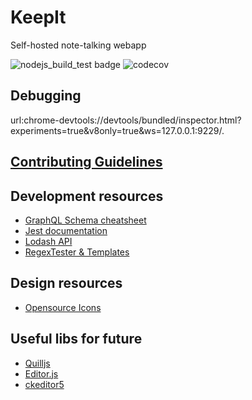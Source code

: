# KeepIt
Self-hosted note-talking webapp

![nodejs_build_test badge](https://github.com/shreyansh-zazz/KeepIt/workflows/nodejs_build_test/badge.svg) ![codecov](https://codecov.io/gh/shreyansh-zazz/KeepIt/branch/master/graph/badge.svg)

## Debugging
url:chrome-devtools://devtools/bundled/inspector.html?experiments=true&v8only=true&ws=127.0.0.1:9229/.

## [Contributing Guidelines](docs/CONTRIBUTION.md)

## Development resources
- [GraphQL Schema cheatsheet](https://raw.githubusercontent.com/sogko/graphql-shorthand-notation-cheat-sheet/master/graphql-shorthand-notation-cheat-sheet.png)
- [Jest documentation](https://jestjs.io/docs/en/using-matchers)
- [Lodash API](https://lodash.com/docs/4.17.15)
- [RegexTester & Templates](https://www.regextester.com/1922)

## Design resources
- [Opensource Icons](https://feathericons.com/)

## Useful libs for future
- [Quilljs](https://quilljs.com/)
- [Editor.js](https://editorjs.io/)
- [ckeditor5](https://github.com/ckeditor/ckeditor5)
